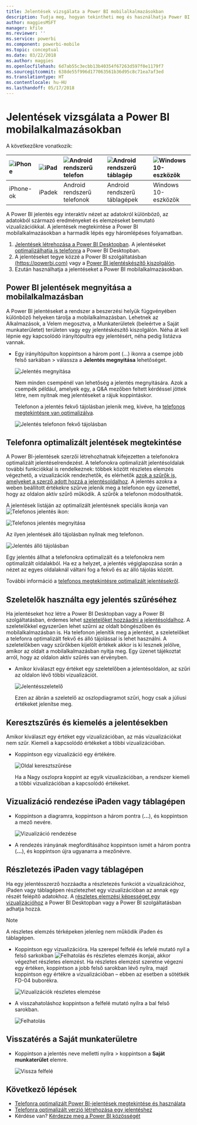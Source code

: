 ```yaml
---
title: Jelentések vizsgálata a Power BI mobilalkalmazásokban
description: Tudja meg, hogyan tekintheti meg és használhatja Power BI mobilalkalmazásokban a jelentéseket a telefonján vagy a táblagépén. A jelentéseket a Power BI szolgáltatásban vagy a Power BI Desktopban hozza létre, majd használhatja azokat a mobilalkalmazásokban.
author: maggiesMSFT
manager: kfile
ms.reviewer: ''
ms.service: powerbi
ms.component: powerbi-mobile
ms.topic: conceptual
ms.date: 03/22/2018
ms.author: maggies
ms.openlocfilehash: 6d7ab55c3ecbb13b40354f67263d597f0e1179f7
ms.sourcegitcommit: 638de55f996d177063561b36d95c8c71ea7af3ed
ms.translationtype: HT
ms.contentlocale: hu-HU
ms.lasthandoff: 05/17/2018
---
```

# <a name="explore-reports-in-the-power-bi-mobile-apps"></a>Jelentések vizsgálata a Power BI mobilalkalmazásokban
A következőkre vonatkozik:

| ![iPhone](media/mobile-reports-in-the-mobile-apps/ios-logo-40-px.png) | ![iPad](media/mobile-reports-in-the-mobile-apps/ios-logo-40-px.png) | ![Android rendszerű telefon](media/mobile-reports-in-the-mobile-apps/android-logo-40-px.png) | ![Android rendszerű táblagép](media/mobile-reports-in-the-mobile-apps/android-logo-40-px.png) | ![Windows 10-eszközök](media/mobile-reports-in-the-mobile-apps/win-10-logo-40-px.png) |
|:--- |:--- |:--- |:--- |:--- |
| iPhone-ok |iPadek |Android rendszerű telefonok |Android rendszerű táblagépek |Windows 10-eszközök |

A Power BI jelentés egy interaktív nézet az adatokról különböző, az adatokból származó eredményeket és elemzéseket bemutató vizualizációkkal. A jelentések megtekintése a Power BI mobilalkalmazásokban a harmadik lépés egy háromlépéses folyamatban.

1. [Jelentések létrehozása a Power BI Desktopban](desktop-report-view.md). A jelentéseket [optimalizálhatja is telefonra](mobile-apps-view-phone-report.md) a Power BI Desktopban. 
2. A jelentéseket tegye közzé a Power BI szolgáltatásban [(https://powerbi.com)](https://powerbi.com) vagy a [Power BI jelentéskészítő kiszolgálón](report-server/get-started.md).  
3. Ezután használhatja a jelentéseket a Power BI mobilalkalmazásokban.

## <a name="open-a-power-bi-report-in-the-mobile-app"></a>Power BI jelentések megnyitása a mobilalkalmazásban
A Power BI jelentéseket a rendszer a beszerzési helyük függvényében különböző helyeken tárolja a mobilalkalmazásban. Lehetnek az Alkalmazások, a Velem megosztva, a Munkaterületek (beleértve a Saját munkaterületet) területen vagy egy jelentéskészítő kiszolgálón. Néha át kell lépnie egy kapcsolódó irányítópultra egy jelentésért, néha pedig listázva vannak.

* Egy irányítópulton koppintson a három pont (...) ikonra a csempe jobb felső sarkában > válassza a **Jelentés megnyitása** lehetőséget.
  
  ![Jelentés megnyitása](media/mobile-reports-in-the-mobile-apps/power-bi-android-open-report-tile.png)
  
  Nem minden csempénél van lehetőség a jelentés megnyitására. Azok a csempék például, amelyek egy, a Q&A mezőben feltett kérdéssel jöttek létre, nem nyitnak meg jelentéseket a rájuk koppintáskor. 
  
  Telefonon a jelentés fekvő tájolásban jelenik meg, kivéve, ha [telefonos megtekintésre van optimalizálva](mobile-reports-in-the-mobile-apps.md#view-reports-optimized-for-phones).
  
  ![Jelentés telefonon fekvő tájolásban](media/mobile-reports-in-the-mobile-apps/power-bi-iphone-report-landscape.png)

## <a name="view-reports-optimized-for-phones"></a>Telefonra optimalizált jelentések megtekintése
A Power BI-jelentések szerzői létrehozhatnak kifejezetten a telefonokra optimalizált jelentéselrendezést. A telefonokra optimalizált jelentésoldalak további funkciókkal is rendelkeznek: többek között részletes elemzés végezhető, a vizualizációk rendezhetők, és elérhetők [azok a szűrők is, amelyeket a szerző adott hozzá a jelentésoldalhoz](mobile-apps-view-phone-report.md#filter-the-report-page-on-a-phone). A jelentés azokra a weben beállított értékekre szűrve jelenik meg a telefonon egy üzenettel, hogy az oldalon aktív szűrő működik. A szűrők a telefonon módosíthatók.

A jelentések listáján az optimalizált jelentésnek speciális ikonja van ![Telefonos jelentés ikon](media/mobile-reports-in-the-mobile-apps/power-bi-phone-report-icon.png):

![Telefonos jelentés megnyitása](media/mobile-reports-in-the-mobile-apps/power-bi-android-phone-report.png)

Az ilyen jelentések álló tájolásban nyílnak meg telefonon.

![Jelentés álló tájolásban](media/mobile-reports-in-the-mobile-apps/07-power-bi-phone-report-portrait.png)

 Egy jelentés állhat a telefonokra optimalizált és a telefonokra nem optimalizált oldalakból. Ha ez a helyzet, a jelentés végiglapozása során a nézet az egyes oldalaknál váltani fog a fekvő és az álló tájolás között.

További információ a [telefonos megtekintésre optimalizált jelentésekről](mobile-apps-view-phone-report.md).

## <a name="use-slicers-to-filter-a-report"></a>Szeletelők használta egy jelentés szűréséhez
Ha jelentéseket hoz létre a Power BI Desktopban vagy a Power BI szolgáltatásban, érdemes lehet [szeletelőket hozzáadni a jelentésoldalhoz](power-bi-visualization-slicers.md). A szeletelőkkel egyszerűen lehet szűrni az oldalt böngészőben és mobilalkalmazásban is. Ha telefonon jelenítik meg a jelentést, a szeletelőket a telefonra optimalizált fekvő és álló tájolással is lehet használni. A szeletelőkben vagy szűrőkben kijelölt értékek akkor is ki lesznek jelölve, amikor az oldalt a mobilalkalmazásban nyitja meg. Egy üzenet tájékoztat arról, hogy az oldalon aktív szűrés van érvényben.  

* Amikor kiválaszt egy értéket egy szeletelőben a jelentésoldalon, az szűri az oldalon lévő többi vizualizációt.
  
  ![Jelentésszeletelő](media/mobile-reports-in-the-mobile-apps/power-bi-android-tablet-report-slicer.png)
  
  Ezen az ábrán a szeletelő az oszlopdiagramot szűri, hogy csak a júliusi értékeket jelenítse meg.

## <a name="cross-filter-and-highlight-a-report"></a>Keresztszűrés és kiemelés a jelentésekben
Amikor kiválaszt egy értéket egy vizualizációban, az más vizualizációkat nem szűr. Kiemeli a kapcsolódó értékeket a többi vizualizációban.

* Koppintson egy vizualizáció egy értékére.
  
  ![Oldal keresztszűrése](media/mobile-reports-in-the-mobile-apps/power-bi-android-tablet-report-highlight.png)
  
  Ha a Nagy oszlopra koppint az egyik vizualizációban, a rendszer kiemeli a többi vizualizációban a kapcsolódó értékeket. 

## <a name="sort-a-visual-on-an-ipad-or-a-tablet"></a>Vizualizáció rendezése iPaden vagy táblagépen
* Koppintson a diagramra, koppintson a három pontra (**...**), és koppintson a mező nevére.
  
   ![Vizualizáció rendezése](media/mobile-reports-in-the-mobile-apps/power-bi-android-tablet-report-sort.png)
* A rendezés irányának megfordításához koppintson ismét a három pontra (**...**), és koppintson újra ugyanarra a mezőnévre.

## <a name="drill-down-on-an-ipad-or-a-tablet"></a>Részletezés iPaden vagy táblagépen
Ha egy jelentésszerző hozzáadta a részletezés funkciót a vizualizációhoz, iPaden vagy táblagépen részletezhet egy vizualizációban az annak egy részét felépítő adatokhoz. A [részletes elemzési képességet egy vizualizációhoz](power-bi-visualization-drill-down.md) a Power BI Desktopban vagy a Power BI szolgáltatásban adhatja hozzá. 

> [!NOTE]
> A részletes elemzés térképeken jelenleg nem működik iPaden és táblagépen.
> 
> 

* Koppintson egy vizualizációra. Ha szerepel felfelé és lefelé mutató nyíl a felső sarkokban ![Felhatolás és részletes elemzés ikonjai](media/mobile-reports-in-the-mobile-apps/power-bi-mobile-drill-up-down.png), akkor végezhet részletes elemzést. Ha részletes elemzést szeretne végezni egy értéken, koppintson a jobb felső sarokban lévő nyílra, majd koppintson egy értékre a vizualizációban – ebben az esetben a sötétkék FD-04 buborékra.
  
  ![Vizualizációk részletes elemzése](media/mobile-reports-in-the-mobile-apps/power-bi-mobile-drill-down-one.png)
* A visszahatoláshoz koppintson a felfelé mutató nyílra a bal felső sarokban.
  
  ![Felhatolás](media/mobile-reports-in-the-mobile-apps/power-bi-mobile-drill-up.png)

## <a name="go-back-to-my-workspace"></a>Visszatérés a Saját munkaterületre
* Koppintson a jelentés neve melletti nyílra > koppintson a **Saját munkaterület** elemre.
  
  ![Vissza felfelé](media/mobile-reports-in-the-mobile-apps/power-bi-iphone-report-back.png)

## <a name="next-steps"></a>Következő lépések
* [Telefonra optimalizált Power BI-jelentések megtekintése és használata](mobile-apps-view-phone-report.md)
* [Telefonra optimalizált verzió létrehozása egy jelentéshez](desktop-create-phone-report.md)
* Kérdése van? [Kérdezze meg a Power BI közösségét](http://community.powerbi.com/)

